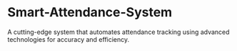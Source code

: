 # Smart-Attendance-System
A cutting-edge system that automates attendance tracking using advanced technologies for accuracy and efficiency.
